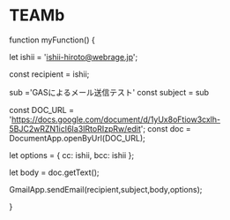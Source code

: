 # TEAMb
function myFunction() {

  let ishii = 'ishii-hiroto@webrage.jp';

  const recipient = ishii;
  
  sub ='GASによるメール送信テスト'
  const subject = sub

  const DOC_URL = 'https://docs.google.com/document/d/1yUx8oFtiow3cxlh-5BJC2wRZN1icI6Ia3IRtoRIzpRw/edit';
  const doc = DocumentApp.openByUrl(DOC_URL);

  let  options = {
  cc: ishii,
  bcc: ishii
  };

  let body = doc.getText();

  GmailApp.sendEmail(recipient,subject,body,options);

}